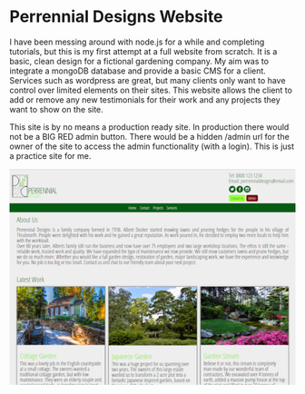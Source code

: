 # Perrennial Designs Website

I have been messing around with node.js for a while and completing tutorials, but this is my first attempt at a full website from scratch.
It is a basic, clean design for a fictional gardening company.  My aim was to integrate a mongoDB database and provide a basic CMS for a client.
Services such as wordpress are great, but many clients only want to have control over limited elements on their sites.  This website allows
the client to add or remove any new testimonials for their work and any projects they want to show on the site.

This site is by no means a production ready site.  In production there would not be a BIG RED admin button.  There would be a hidden /admin
url for the owner of the site to access the admin functionality (with a login).  This is just a practice site for me.

![Perrennial Designs](https://github.com/idleist/perrennialdesigns/blob/master/public/images/PerrennialDesignsScreenshot.png)
